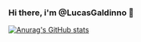 ### Hi there, i'm @LucasGaldinno 👋

[![Anurag's GitHub stats](https://github-readme-stats.vercel.app/api?username=LucasGaldinno&count_private=true)](https://github.com/LucasGaldinno/github-readme-stats)


